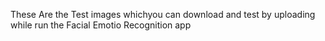 These Are the Test images whichyou can download and test by uploading while run the Facial Emotio Recognition app
